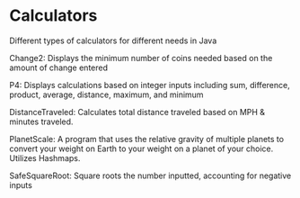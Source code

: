 # Calculators
Different types of calculators for different needs in Java

Change2: Displays the minimum number of coins needed based on the amount of change entered

P4: Displays calculations based on integer inputs including sum, difference, product, average, distance, maximum, and minimum 

DistanceTraveled: Calculates total distance traveled based on MPH & minutes traveled.

PlanetScale: A program that uses the relative gravity of multiple planets to convert your weight on Earth to your weight on a planet of your choice. Utilizes Hashmaps.

SafeSquareRoot: Square roots the number inputted, accounting for negative inputs
